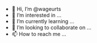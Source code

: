 - 👋 Hi, I’m @wageurts
- 👀 I’m interested in ...
- 🌱 I’m currently learning ...
- 💞️ I’m looking to collaborate on ...
- 📫 How to reach me ...

<!---
wageurts/wageurts is a ✨ special ✨ repository because its `README.md` (this file) appears on your GitHub profile.
You can click the Preview link to take a look at your changes.
--->
